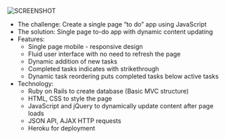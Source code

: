 ![SCREENSHOT](../master/app/assets/images/SPA_to_do_app.png)
* The challenge: Create a single page “to do” app using JavaScript
* The solution: Single page to-do app with dynamic content updating
* Features:
    * Single page mobile - responsive design
    * Fluid user interface with no need to refresh the page
    * Dynamic addition of new tasks
    * Completed tasks indicates with strikethrough
    * Dynamic task reordering puts completed tasks below active tasks
* Technology:
    * Ruby on Rails  to create database (Basic MVC structure)
    * HTML, CSS to style the page
    * JavaScript and jQuery to dynamically update content after page loads
    * JSON API, AJAX HTTP requests
    * Heroku for deployment
